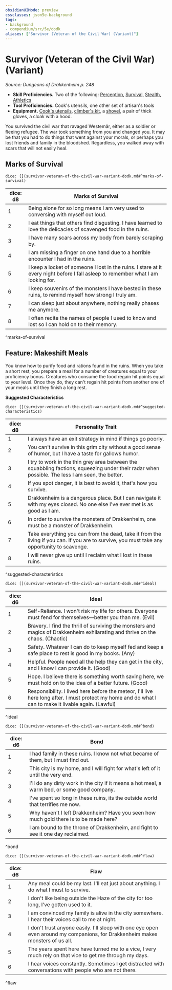 ```yaml
---
obsidianUIMode: preview
cssclasses: json5e-background
tags:
- background
- compendium/src/5e/dodk
aliases: ["Survivor (Veteran of the Civil War) (Variant)"]
---
```

# Survivor (Veteran of the Civil War) (Variant)
*Source: Dungeons of Drakkenheim p. 248*  

- **Skill Proficiencies.** Two of the following: [Perception](Mechanics/Rules/skills.md#Perception), [Survival](Mechanics/Rules/skills.md#Survival), [Stealth](Mechanics/Rules/skills.md#Stealth), [Athletics](Mechanics/Rules/skills.md#Athletics)  
- **Tool Proficiencies.** Cook's utensils, one other set of artisan's tools  
- **Equipment.** [Cook's utensils](Mechanics/items/cooks-utensils.md), [climber's kit](Mechanics/items/climbers-kit.md), a [shovel](Mechanics/items/shovel.md), a pair of thick gloves, a cloak with a hood.  

You survived the civil war that ravaged Westemär, either as a soldier or fleeing refugee. The war took something from you and changed you. It may be that you had to do things that went against your morals, or perhaps you lost friends and family in the bloodshed. Regardless, you walked away with scars that will not easily heal.

## Marks of Survival

`dice: [](survivor-veteran-of-the-civil-war-variant-dodk.md#^marks-of-survival)`

| dice: d8 | Marks of Survival |
|----------|-------------------|
| 1 | Being alone for so long means I am very used to conversing with myself out loud. |
| 2 | I eat things that others find disgusting. I have learned to love the delicacies of scavenged food in the ruins. |
| 3 | I have many scars across my body from barely scraping by. |
| 4 | I am missing a finger on one hand due to a horrible encounter I had in the ruins. |
| 5 | I keep a locket of someone I lost in the ruins. I stare at it every night before I fall asleep to remember what I am looking for. |
| 6 | I keep souvenirs of the monsters I have bested in these ruins, to remind myself how strong I truly am. |
| 7 | I can sleep just about anywhere, nothing really phases me anymore. |
| 8 | I often recite the names of people I used to know and lost so I can hold on to their memory. |
^marks-of-survival

## Feature: Makeshift Meals

You know how to purify food and rations found in the ruins. When you take a short rest, you prepare a meal for a number of creatures equal to your proficiency bonus. Creatures who consume the food regain hit points equal to your level. Once they do, they can't regain hit points from another one of your meals until they finish a long rest.

**Suggested Characteristics**

`dice: [](survivor-veteran-of-the-civil-war-variant-dodk.md#^suggested-characteristics)`

| dice: d8 | Personality Trait |
|----------|-------------------|
| 1 | I always have an exit strategy in mind if things go poorly. |
| 2 | You can't survive in this grim city without a good sense of humor, but I have a taste for gallows humor. |
| 3 | I try to work in the thin grey area between the squabbling factions, squeezing under their radar when possible. The less I am seen, the better. |
| 4 | If you spot danger, it is best to avoid it, that's how you survive. |
| 5 | Drakkenheim is a dangerous place. But I can navigate it with my eyes closed. No one else I've ever met is as good as I am. |
| 6 | In order to survive the monsters of Drakkenheim, one must be a monster of Drakkenheim. |
| 7 | Take everything you can from the dead, take it from the living if you can. If you are to survive, you must take any opportunity to scavenge. |
| 8 | I will never give up until I reclaim what I lost in these ruins. |
^suggested-characteristics

`dice: [](survivor-veteran-of-the-civil-war-variant-dodk.md#^ideal)`

| dice: d6 | Ideal |
|----------|-------|
| 1 | Self-Reliance. I won't risk my life for others. Everyone must fend for themselves—better you than me. (Evil) |
| 2 | Bravery. I find the thrill of surviving the monsters and magics of Drakkenheim exhilarating and thrive on the chaos. (Chaotic) |
| 3 | Safety. Whatever I can do to keep myself fed and keep a safe place to rest is good in my books. (Any) |
| 4 | Helpful. People need all the help they can get in the city, and I know I can provide it. (Good) |
| 5 | Hope. I believe there is something worth saving here, we must hold on to the idea of a better future. (Good) |
| 6 | Responsibility. I lived here before the meteor, I'll live here long after. I must protect my home and do what I can to make it livable again. (Lawful) |
^ideal

`dice: [](survivor-veteran-of-the-civil-war-variant-dodk.md#^bond)`

| dice: d6 | Bond |
|----------|------|
| 1 | I had family in these ruins. I know not what became of them, but I must find out. |
| 2 | This city is my home, and I will fight for what's left of it until the very end. |
| 3 | I'll do any dirty work in the city if it means a hot meal, a warm bed, or some good company. |
| 4 | I've spent so long in these ruins, its the outside world that terrifies me now. |
| 5 | Why haven't I left Drakkenheim? Have you seen how much gold there is to be made here? |
| 6 | I am bound to the throne of Drakkenheim, and fight to see it one day reclaimed. |
^bond

`dice: [](survivor-veteran-of-the-civil-war-variant-dodk.md#^flaw)`

| dice: d6 | Flaw |
|----------|------|
| 1 | Any meal could be my last. I'll eat just about anything. I do what I must to survive. |
| 2 | I don't like being outside the Haze of the city for too long, I've gotten used to it. |
| 3 | I am convinced my family is alive in the city somewhere. I hear their voices call to me at night. |
| 4 | I don't trust anyone easily. I'll sleep with one eye open even around my companions, for Drakkenheim makes monsters of us all. |
| 5 | The years spent here have turned me to a vice, I very much rely on that vice to get me through my days. |
| 6 | I hear voices constantly. Sometimes I get distracted with conversations with people who are not there. |
^flaw